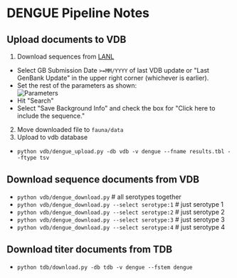 # DENGUE Pipeline Notes

## Upload documents to VDB
1. Download sequences from [LANL](https://hfv.lanl.gov/components/sequence/HCV/search/searchi.html)
  * Select GB Submission Date `>=MM/YYYY` of last VDB update or "Last GenBank Update" in the upper right corner (whichever is earlier).
  * Set the rest of the parameters as shown:  
![Parameters](figures/download_instructions.png)  
  * Hit "Search"  
  * Select "Save Background Info" and check the box for "Click here to include the sequence."  
2. Move downloaded file to `fauna/data`
3. Upload to vdb database
  * `python vdb/dengue_upload.py -db vdb -v dengue --fname results.tbl --ftype tsv`

## Download sequence documents from VDB

* `python vdb/dengue_download.py` # all serotypes together
* `python vdb/dengue_download.py --select serotype:1` # just serotype 1
* `python vdb/dengue_download.py --select serotype:2` # just serotype 2
* `python vdb/dengue_download.py --select serotype:3` # just serotype 3
* `python vdb/dengue_download.py --select serotype:4` # just serotype 4

## Download titer documents from TDB

* `python tdb/download.py -db tdb -v dengue --fstem dengue`
